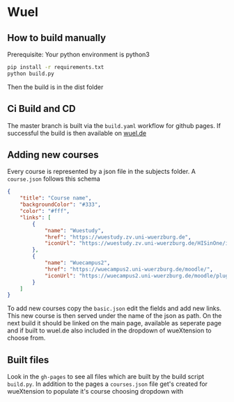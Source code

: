 # Wuel

## How to build manually
Prerequisite: Your python environment is python3
```sh
pip install -r requirements.txt
python build.py
```
Then the build is in the dist folder

## Ci Build and CD
The master branch is built via the `build.yaml` workflow for github pages.
If successful the build is then available on [wuel.de](https://wuel.de/) 

## Adding new courses
Every course is represented by a json file in the subjects folder.
A `course.json` follows this schema
```json
{
    "title": "Course name",
    "backgroundColor": "#333",
    "color": "#fff",
    "links": [
        {
            "name": "Wuestudy",
            "href": "https://wuestudy.zv.uni-wuerzburg.de",
            "iconUrl": "https://wuestudy.zv.uni-wuerzburg.de/HISinOne/images/logos/touch_icon_apple_retina_wue.png"
        },
        {
            "name": "Wuecampus2",
            "href": "https://wuecampus2.uni-wuerzburg.de/moodle/",
            "iconUrl": "https://wuecampus2.uni-wuerzburg.de/moodle/pluginfile.php/1/theme_fordson/favicon/1594999264/favicon.ico"
        }
    ]
}
```
To add new courses copy the `basic.json` edit the fields and add new links.
This new course is then served under the name of the json as path.
On the next build it should be linked on the main page, available as seperate page and if built to wuel.de also included in the dropdown of wueXtension to choose from.

## Built files
Look in the `gh-pages` to see all files which are built by the build script `build.py`. In addition to the pages a `courses.json` file get's created for wueXtension to populate it's course choosing dropdown with
